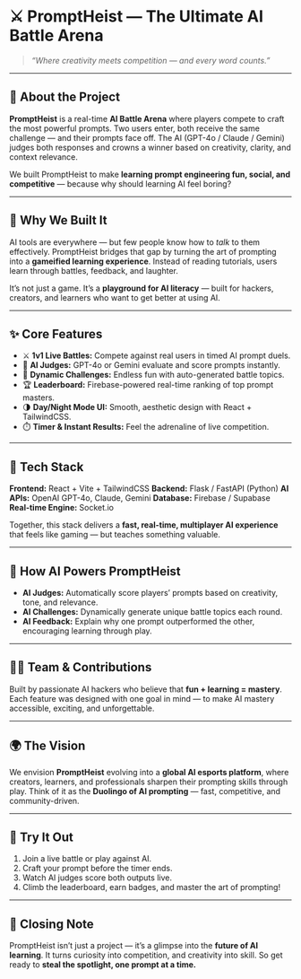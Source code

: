 

# ⚔️ PromptHeist — The Ultimate AI Battle Arena

> *“Where creativity meets competition — and every word counts.”*

---

## 🚀 About the Project

**PromptHeist** is a real-time **AI Battle Arena** where players compete to craft the most powerful prompts.
Two users enter, both receive the same challenge — and their prompts face off. The AI (GPT-4o / Claude / Gemini) judges both responses and crowns a winner based on creativity, clarity, and context relevance.

We built PromptHeist to make **learning prompt engineering fun, social, and competitive** — because why should learning AI feel boring?

---

## 🧠 Why We Built It

AI tools are everywhere — but few people know how to *talk* to them effectively.
PromptHeist bridges that gap by turning the art of prompting into a **gameified learning experience**.
Instead of reading tutorials, users learn through battles, feedback, and laughter.

It’s not just a game. It’s a **playground for AI literacy** — built for hackers, creators, and learners who want to get better at using AI.

---

## ✨ Core Features

* ⚔️ **1v1 Live Battles:** Compete against real users in timed AI prompt duels.
* 🤖 **AI Judges:** GPT-4o or Gemini evaluate and score prompts instantly.
* 🧩 **Dynamic Challenges:** Endless fun with auto-generated battle topics.
* 🏆 **Leaderboard:** Firebase-powered real-time ranking of top prompt masters.
* 🌗 **Day/Night Mode UI:** Smooth, aesthetic design with React + TailwindCSS.
* ⏱️ **Timer & Instant Results:** Feel the adrenaline of live competition.

---

## 🧩 Tech Stack

**Frontend:** React + Vite + TailwindCSS
**Backend:** Flask / FastAPI (Python)
**AI APIs:** OpenAI GPT-4o, Claude, Gemini
**Database:** Firebase / Supabase
**Real-time Engine:** Socket.io

Together, this stack delivers a **fast, real-time, multiplayer AI experience** that feels like gaming — but teaches something valuable.

---

## 🧠 How AI Powers PromptHeist

* **AI Judges:** Automatically score players’ prompts based on creativity, tone, and relevance.
* **AI Challenges:** Dynamically generate unique battle topics each round.
* **AI Feedback:** Explain why one prompt outperformed the other, encouraging learning through play.

---

## 👨‍💻 Team & Contributions

Built by passionate AI hackers who believe that **fun + learning = mastery**.
Each feature was designed with one goal in mind — to make AI mastery accessible, exciting, and unforgettable.

---

## 🌍 The Vision

We envision **PromptHeist** evolving into a **global AI esports platform**, where creators, learners, and professionals sharpen their prompting skills through play.
Think of it as the **Duolingo of AI prompting** — fast, competitive, and community-driven.

---

## 🧪 Try It Out

1. Join a live battle or play against AI.
2. Craft your prompt before the timer ends.
3. Watch AI judges score both outputs live.
4. Climb the leaderboard, earn badges, and master the art of prompting!

---

## 🏁 Closing Note

PromptHeist isn’t just a project — it’s a glimpse into the **future of AI learning**.
It turns curiosity into competition, and creativity into skill.
So get ready to **steal the spotlight, one prompt at a time.**

